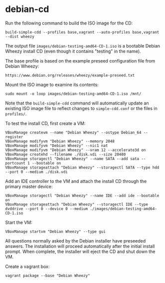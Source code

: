 debian-cd
==========
Run the following command to build the ISO image for the CD:
```
build-simple-cdd --profiles base,vagrant --auto-profiles base,vagrant --dist wheezy
```
The output file `images/debian-testing-amd64-CD-1.iso` is a bootable
Debian Wheezy install CD (even though it contains "testing" in the
name).

The base profile is based on the example preseed configuration file from Debian Wheezy:
```
https://www.debian.org/releases/wheezy/example-preseed.txt
```

Mount the ISO image to examine its contents:
```
sudo mount -o loop images/debian-testing-amd64-CD-1.iso /mnt/
```

Note that the `build-simple-cdd` command will automatically update an existing ISO image file to reflect changes
to `simple-cdd.conf` or the files in `profiles/`.

To test the install CD, first create a VM:
```
VBoxManage createvm --name "Debian Wheezy" --ostype Debian_64 --register
VBoxManage modifyvm "Debian Wheezy" --memory 2048
VBoxManage modifyvm "Debian Wheezy" --nic1 nat
VBoxManage modifyvm "Debian Wheezy" --vram 12 --accelerate3d on
VBoxManage createhd --filename ./disk.vdi --size 20480
VBoxManage storagectl "Debian Wheezy" --name SATA --add sata --portcount 1 --bootable on
VBoxManage storageattach "Debian Wheezy" --storagectl SATA --type hdd --port 0 --medium ./disk.vdi
```

Add an IDE controller to the VM and attach the install CD through the
primary master device:
```
VBoxManage storagectl "Debian Wheezy" --name IDE --add ide --bootable on
VBoxManage storageattach "Debian Wheezy" --storagectl IDE --type dvddrive --port 0 --device 0 --medium ./images/debian-testing-amd64-CD-1.iso
```

Start the VM:
```
VBoxManage startvm "Debian Wheezy" --type gui
```
All questions normally asked by the Debian installer have preseeded
answers.  The installation will proceed automatically after the
initial install prompt.  When complete, the installer will eject the
CD and shut down the VM.

Create a vagrant box:
```
vagrant package --base "Debian Wheezy"
```
